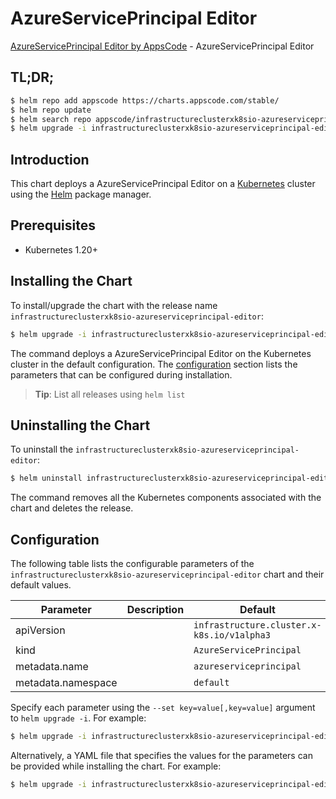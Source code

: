 # AzureServicePrincipal Editor

[AzureServicePrincipal Editor by AppsCode](https://appscode.com) - AzureServicePrincipal Editor

## TL;DR;

```bash
$ helm repo add appscode https://charts.appscode.com/stable/
$ helm repo update
$ helm search repo appscode/infrastructureclusterxk8sio-azureserviceprincipal-editor --version=v0.26.0
$ helm upgrade -i infrastructureclusterxk8sio-azureserviceprincipal-editor appscode/infrastructureclusterxk8sio-azureserviceprincipal-editor -n default --create-namespace --version=v0.26.0
```

## Introduction

This chart deploys a AzureServicePrincipal Editor on a [Kubernetes](http://kubernetes.io) cluster using the [Helm](https://helm.sh) package manager.

## Prerequisites

- Kubernetes 1.20+

## Installing the Chart

To install/upgrade the chart with the release name `infrastructureclusterxk8sio-azureserviceprincipal-editor`:

```bash
$ helm upgrade -i infrastructureclusterxk8sio-azureserviceprincipal-editor appscode/infrastructureclusterxk8sio-azureserviceprincipal-editor -n default --create-namespace --version=v0.26.0
```

The command deploys a AzureServicePrincipal Editor on the Kubernetes cluster in the default configuration. The [configuration](#configuration) section lists the parameters that can be configured during installation.

> **Tip**: List all releases using `helm list`

## Uninstalling the Chart

To uninstall the `infrastructureclusterxk8sio-azureserviceprincipal-editor`:

```bash
$ helm uninstall infrastructureclusterxk8sio-azureserviceprincipal-editor -n default
```

The command removes all the Kubernetes components associated with the chart and deletes the release.

## Configuration

The following table lists the configurable parameters of the `infrastructureclusterxk8sio-azureserviceprincipal-editor` chart and their default values.

|     Parameter      | Description |                        Default                        |
|--------------------|-------------|-------------------------------------------------------|
| apiVersion         |             | <code>infrastructure.cluster.x-k8s.io/v1alpha3</code> |
| kind               |             | <code>AzureServicePrincipal</code>                    |
| metadata.name      |             | <code>azureserviceprincipal</code>                    |
| metadata.namespace |             | <code>default</code>                                  |


Specify each parameter using the `--set key=value[,key=value]` argument to `helm upgrade -i`. For example:

```bash
$ helm upgrade -i infrastructureclusterxk8sio-azureserviceprincipal-editor appscode/infrastructureclusterxk8sio-azureserviceprincipal-editor -n default --create-namespace --version=v0.26.0 --set apiVersion=infrastructure.cluster.x-k8s.io/v1alpha3
```

Alternatively, a YAML file that specifies the values for the parameters can be provided while
installing the chart. For example:

```bash
$ helm upgrade -i infrastructureclusterxk8sio-azureserviceprincipal-editor appscode/infrastructureclusterxk8sio-azureserviceprincipal-editor -n default --create-namespace --version=v0.26.0 --values values.yaml
```
